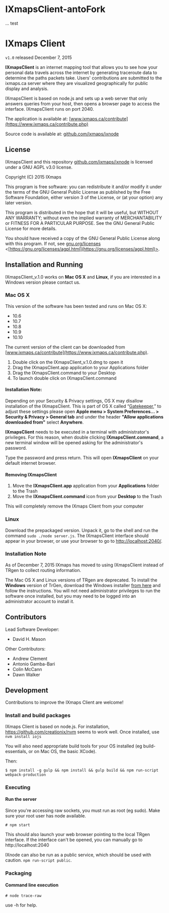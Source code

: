 # IXmapsClient-antoFork
... test

# IXmaps Client
`v1.0` released December 7, 2015

**IXmapsClient** is an internet mapping tool that allows you to see how your personal data travels across the internet by generating traceroute data to determine the paths packets take. Users' contributions are submitted to the ixmaps.ca server where they are visualized geographically for public display and analysis.

IXmapsClient is based on node.js and sets up a web server that only answers queries from your host, then opens a browser page to access the interface. IXmapsClient runs on port 2040.

The application is available at:
[www.ixmaps.ca/contribute](https://www.ixmaps.ca/contribute.php)

Source code is available at:
[github.com/ixmaps/ixnode](https://github.com/ixmaps/ixnode)

## License
IXmapsClient and this repository [github.com/ixmaps/ixnode](https://github.com/ixmaps/ixnode)
is licensed under a GNU AGPL v3.0 license.

Copyright (C) 2015  IXmaps

This program is free software: you can redistribute it and/or modify it under the terms of the GNU General Public License as published by the Free Software Foundation, either version 3 of the License, or (at your option) any later version.

This program is distributed in the hope that it will be useful, but WITHOUT ANY WARRANTY; without even the implied warranty of MERCHANTABILITY or FITNESS FOR A PARTICULAR PURPOSE.  See the GNU General Public License for more details.

You should have received a copy of the GNU General Public License along with this program.  If not, see [gnu.org/licenses](https://gnu.org/licenses/agpl.html) <[https://gnu.org/licenses/agpl.html](https://gnu.org/licenses/agpl.html)>.


## Installation and Running
IXmapsClient_v.1.0 works on **Mac OS X** and **Linux**, if you are interested in a Windows version please contact us.

### Mac OS X
This version of the software has been tested and runs on Mac OS X:
* 10.6
* 10.7
* 10.8
* 10.9
* 10.10

The current version of the client can be downloaded from [www.ixmaps.ca/contribute](https://www.ixmaps.ca/contribute.php).

1. Double click on the IXmapsClient_v.1.0.dmg to open it
2. Drag the IXmapsClient.app application to your Applications folder
3. Drag the IXmapsClient.command to your Desktop
4. To launch double click on IXmapsClient.command

#### Installation Note:
Depending on your Security & Privacy settings, OS X may disallow installation of the IXmapsClient. This is part of OS X called “[Gatekeeper](https://support.apple.com/en-us/HT202491),” to adjust these settings please open **Apple menu > System Preferences… > Security & Privacy > General tab** and under the header **"Allow applications downloaded from"** select **Anywhere**.

**IXmapsClient** needs to be executed in a terminal with administrator's privileges. For this reason, when double clicking **IXmapsClient.command**, a new terminal window will be opened asking for the administrator's password.

Type the password and press return. This will open **IXmapsClient** on your default internet browser.

#### Removing IXmapsClient
1. Move the **IXmapsClient.app** application from your **Applications** folder to the Trash
2. Move the **IXmapsClient.command** icon from your **Desktop** to the Trash

This will completely remove the IXmaps Client from your computer  


### Linux
Download the prepackaged version. Unpack it, go to the shell and run the command `sudo ./node server.js`. The IXmapsClient interface should appear in your browser, or use your browser to go to [http://localhost:2040/](http://localhost:2040/).


### Installation Note
As of December 7, 2015 IXmaps has moved to using IXmapsClient instead of TRgen to collect routing information.

The Mac OS X and Linux versions of TRgen are deprecated. To install the **Windows** version of TrGen, download the Windows installer [from here](https://www.ixmaps.ca/TrGen/trgen-0.8.8.msi) and follow the instructions. You will not need administrator privileges to run the software once installed, but you may need to be logged into an administrator account to install it.

## Contributors
Lead Software Developer:
  * David H. Mason

Other Contributors:
  * Andrew Clement
  * Antonio Gamba-Bari
  * Colin McCann
  * Dawn Walker     

## Development
Contributions to improve the IXmaps Client are welcome!

### Install and build packages
IXmaps Client is based on node.js. For installation, https://github.com/creationix/nvm seems to work well. Once installed, use `nvm install iojs`

You will also need appropriate build tools for your OS installed (eg build-essentials, or on Mac OS, the basic XCode).

Then:

`$ npm install -g gulp && npm install && gulp build && npm run-script webpack-production`

### Executing

#### Run the server

Since you're accessing raw sockets, you must run as root (eg sudo). Make sure your root user has node available.

`# npm start`

This should also launch your web browser pointing to the local TRgen interface. If the interface can't be opened, you can manually go to http://localhost:2040

IXnode can also be run as a public service, which should be used with caution. `npm run-script public`.

### Packaging

#### Command line execution

`# node trace-raw`

use -h for help.
